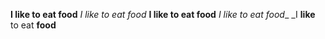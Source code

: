 **I like to eat food**
*I like to eat food*
__I like to eat food__
_I like to eat food__
_I **like** to eat **food**
